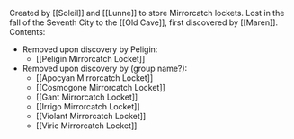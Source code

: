 Created by [[Soleil]] and [[Lunne]] to store Mirrorcatch lockets. Lost in the fall of the Seventh City to the [[Old Cave]], first discovered by [[Maren]].
Contents:
* Removed upon discovery by Peligin:
	* [[Peligin Mirrorcatch Locket]]
* Removed upon discovery by (group name?):
	* [[Apocyan Mirrorcatch Locket]] 
	* [[Cosmogone Mirrorcatch Locket]]
	* [[Gant Mirrorcatch Locket]]
	* [[Irrigo Mirrorcatch Locket]]
	* [[Violant Mirrorcatch Locket]]
	* [[Viric Mirrorcatch Locket]]